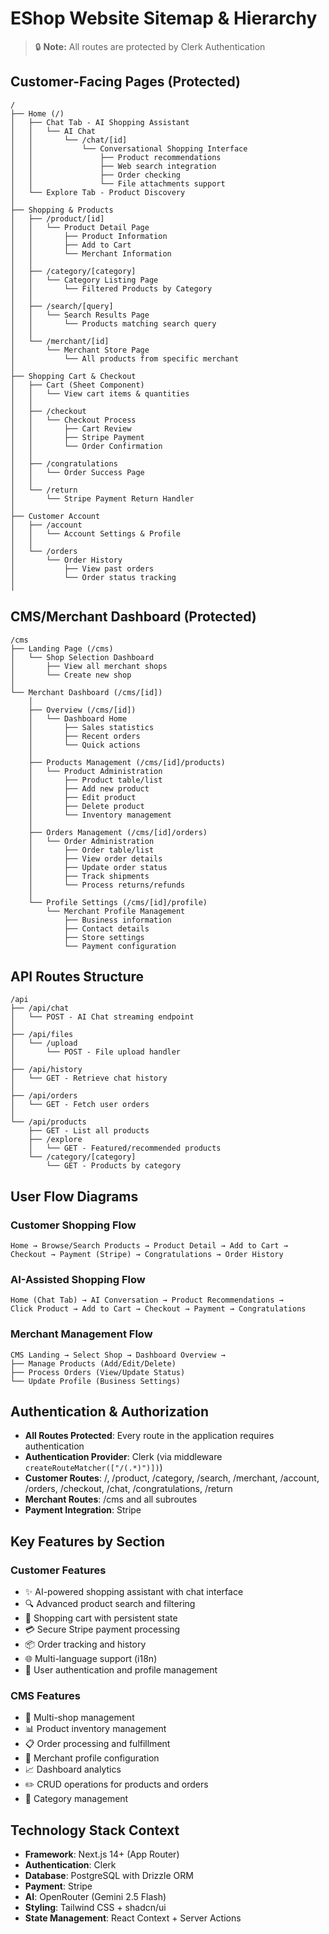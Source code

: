 # EShop Website Sitemap & Hierarchy

> 🔒 **Note:** All routes are protected by Clerk Authentication

## Customer-Facing Pages (Protected)

```
/
├── Home (/)
│   ├── Chat Tab - AI Shopping Assistant
│   │   └── AI Chat
│   │       └── /chat/[id]
│   │           └── Conversational Shopping Interface
│   │               ├── Product recommendations
│   │               ├── Web search integration
│   │               ├── Order checking
│   │               └── File attachments support
│   └── Explore Tab - Product Discovery
│
├── Shopping & Products
│   ├── /product/[id]
│   │   └── Product Detail Page
│   │       ├── Product Information
│   │       ├── Add to Cart
│   │       └── Merchant Information
│   │
│   ├── /category/[category]
│   │   └── Category Listing Page
│   │       └── Filtered Products by Category
│   │
│   ├── /search/[query]
│   │   └── Search Results Page
│   │       └── Products matching search query
│   │
│   └── /merchant/[id]
│       └── Merchant Store Page
│           └── All products from specific merchant
│
├── Shopping Cart & Checkout
│   ├── Cart (Sheet Component)
│   │   └── View cart items & quantities
│   │
│   ├── /checkout
│   │   └── Checkout Process
│   │       ├── Cart Review
│   │       ├── Stripe Payment
│   │       └── Order Confirmation
│   │
│   ├── /congratulations
│   │   └── Order Success Page
│   │
│   └── /return
│       └── Stripe Payment Return Handler
│
├── Customer Account
│   ├── /account
│   │   └── Account Settings & Profile
│   │
│   └── /orders
│       └── Order History
│           ├── View past orders
│           └── Order status tracking
│

```

## CMS/Merchant Dashboard (Protected)

```
/cms
├── Landing Page (/cms)
│   └── Shop Selection Dashboard
│       ├── View all merchant shops
│       └── Create new shop
│
└── Merchant Dashboard (/cms/[id])
    │
    ├── Overview (/cms/[id])
    │   └── Dashboard Home
    │       ├── Sales statistics
    │       ├── Recent orders
    │       └── Quick actions
    │
    ├── Products Management (/cms/[id]/products)
    │   └── Product Administration
    │       ├── Product table/list
    │       ├── Add new product
    │       ├── Edit product
    │       ├── Delete product
    │       └── Inventory management
    │
    ├── Orders Management (/cms/[id]/orders)
    │   └── Order Administration
    │       ├── Order table/list
    │       ├── View order details
    │       ├── Update order status
    │       ├── Track shipments
    │       └── Process returns/refunds
    │
    └── Profile Settings (/cms/[id]/profile)
        └── Merchant Profile Management
            ├── Business information
            ├── Contact details
            ├── Store settings
            └── Payment configuration
```

## API Routes Structure

```
/api
├── /api/chat
│   └── POST - AI Chat streaming endpoint
│
├── /api/files
│   └── /upload
│       └── POST - File upload handler
│
├── /api/history
│   └── GET - Retrieve chat history
│
├── /api/orders
│   └── GET - Fetch user orders
│
└── /api/products
    ├── GET - List all products
    ├── /explore
    │   └── GET - Featured/recommended products
    └── /category/[category]
        └── GET - Products by category
```

## User Flow Diagrams

### Customer Shopping Flow

```
Home → Browse/Search Products → Product Detail → Add to Cart →
Checkout → Payment (Stripe) → Congratulations → Order History
```

### AI-Assisted Shopping Flow

```
Home (Chat Tab) → AI Conversation → Product Recommendations →
Click Product → Add to Cart → Checkout → Payment → Congratulations
```

### Merchant Management Flow

```
CMS Landing → Select Shop → Dashboard Overview →
├── Manage Products (Add/Edit/Delete)
├── Process Orders (View/Update Status)
└── Update Profile (Business Settings)
```

## Authentication & Authorization

- **All Routes Protected**: Every route in the application requires authentication
- **Authentication Provider**: Clerk (via middleware `createRouteMatcher(["/(.*)")])`)
- **Customer Routes**: /, /product, /category, /search, /merchant, /account, /orders, /checkout, /chat, /congratulations, /return
- **Merchant Routes**: /cms and all subroutes
- **Payment Integration**: Stripe

## Key Features by Section

### Customer Features

- ✨ AI-powered shopping assistant with chat interface
- 🔍 Advanced product search and filtering
- 🛒 Shopping cart with persistent state
- 💳 Secure Stripe payment processing
- 📦 Order tracking and history
- 🌐 Multi-language support (i18n)
- 🔐 User authentication and profile management

### CMS Features

- 🏪 Multi-shop management
- 📊 Product inventory management
- 📋 Order processing and fulfillment
- 👤 Merchant profile configuration
- 📈 Dashboard analytics
- ✏️ CRUD operations for products and orders
- 🎨 Category management

## Technology Stack Context

- **Framework**: Next.js 14+ (App Router)
- **Authentication**: Clerk
- **Database**: PostgreSQL with Drizzle ORM
- **Payment**: Stripe
- **AI**: OpenRouter (Gemini 2.5 Flash)
- **Styling**: Tailwind CSS + shadcn/ui
- **State Management**: React Context + Server Actions
